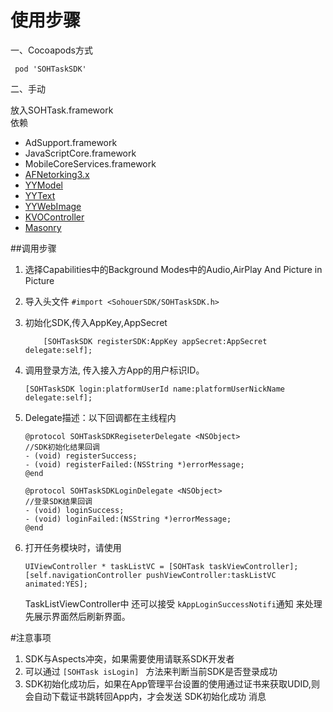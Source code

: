 # 使用步骤
一、Cocoapods方式

	 pod 'SOHTaskSDK'
	 
二、手动  

放入SOHTask.framework  
依赖    

* AdSupport.framework
* JavaScriptCore.framework  
* MobileCoreServices.framework		
* [AFNetorking3.x](https://github.com/AFNetworking/AFNetworking)
* [YYModel](https://github.com/ibireme/YYModel)
* [YYText](https://github.com/ibireme/YYText)
* [YYWebImage](https://github.com/ibireme/YYWebImage)
* [KVOController](https://github.com/facebook/KVOController)
* [Masonry](https://github.com/SnapKit/Masonry)

##调用步骤
1. 选择Capabilities中的Background Modes中的Audio,AirPlay And Picture in Picture
2. 导入头文件 ``` #import <SohouerSDK/SOHTaskSDK.h> ```
3. 初始化SDK,传入AppKey,AppSecret

	```
	    [SOHTaskSDK registerSDK:AppKey appSecret:AppSecret delegate:self];
	```
	
4. 调用登录方法, 传入接入方App的用户标识ID。

	```
	[SOHTaskSDK login:platformUserId name:platformUserNickName delegate:self];
	```
5. Delegate描述：以下回调都在主线程内

	```
	@protocol SOHTaskSDKRegiseterDelegate <NSObject>
	//SDK初始化结果回调
	- (void) registerSuccess;
	- (void) registerFailed:(NSString *)errorMessage;
	@end
	
	@protocol SOHTaskSDKLoginDelegate <NSObject>
	//登录SDK结果回调 
	- (void) loginSuccess;
	- (void) loginFailed:(NSString *)errorMessage;
	@end 
	```
6. 打开任务模块时，请使用
	
	```
	UIViewController * taskListVC = [SOHTask taskViewController];
	[self.navigationController pushViewController:taskListVC animated:YES];
	``` 
	TaskListViewController中 还可以接受 ```kAppLoginSuccessNotifi```通知 来处理先展示界面然后刷新界面。
	
#注意事项
1. SDK与Aspects冲突，如果需要使用请联系SDK开发者
2. 可以通过 ```[SOHTask isLogin] ``` 方法来判断当前SDK是否登录成功
3. SDK初始化成功后，如果在App管理平台设置的使用通过证书来获取UDID,则会自动下载证书跳转回App内，才会发送 SDK初始化成功 消息
